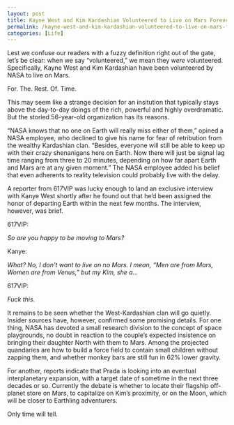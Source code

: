 ```yaml
---
layout: post
title: Kayne West and Kim Kardashian Volunteered to Live on Mars Forever
permalink: /kayne-west-and-kim-kardashian-volunteered-to-live-on-mars-forever/
categories: [Life]
---
```

Lest we confuse our readers with a fuzzy definition right out of the gate, let’s be clear: when we say “volunteered,” we mean they <em>were </em>volunteered. Specifically, Kayne West and Kim Kardashian have been volunteered by NASA to live on Mars.

For. The. Rest. Of. Time.

This may seem like a strange decision for an insitution that typically stays above the day-to-day doings of the rich, powerful and highly overdramatic. But the storied 56-year-old organization has its reasons.

“NASA knows that no one on Earth will really miss either of them,” opined a NASA employee, who declined to give his name for fear of retribution from the wealthy Kardashian clan. “Besides, everyone will still be able to keep up with their crazy shenanigans here on Earth. Now there will just be signal lag time ranging from three to 20 minutes, depending on how far apart Earth and Mars are at any given moment.” The NASA employee added his belief that even adherents to reality television could probably live with the delay.

A reporter from 617VIP was lucky enough to land an exclusive interview with Kanye West shortly after he found out that he’d been assigned the honor of departing Earth within the next few months. The interview, however, was brief.

617VIP:

<em>So are you happy to be moving to Mars?</em>

Kanye:

<em>What? No, I don't want to live on no Mars. I mean, “Men are from Mars, Women are from Venus,” but my Kim, she a...</em>

617VIP:

<em>Fuck this.</em>

It remains to be seen whether the West-Kardashian clan will go quietly. Insider sources have, however, confirmed some promising details. For one thing, NASA has devoted a small research division to the concept of space playgrounds, no doubt in reaction to the couple’s expected insistence on bringing their daughter North with them to Mars. Among the projected quandaries are how to build a force field to contain small children without zapping them, and whether monkey bars are still fun in 62% lower gravity.

For another, reports indicate that Prada is looking into an eventual interplanetary expansion, with a target date of sometime in the next three decades or so. Currently the debate is whether to locate their flagship off-planet store on Mars, to capitalize on Kim’s proximity, or on the Moon, which will be closer to Earthling adventurers.

Only time will tell.
